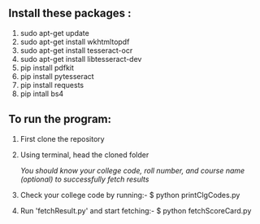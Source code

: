 ## Install these packages : 

1. sudo apt-get update
2. sudo apt-get install wkhtmltopdf
3. sudo apt-get install tesseract-ocr
4. sudo apt-get install libtesseract-dev
5. pip install pdfkit
6. pip install pytesseract
7. pip install requests
8. pip intall bs4

## To run the program:

1. First clone the repository
2. Using terminal, head the cloned folder

   _You should know your college code, roll number, and course name (optional) to successfully fetch results_ 
3. Check your college code by running:- $ python printClgCodes.py
4. Run 'fetchResult.py' and start fetching:- $ python fetchScoreCard.py
